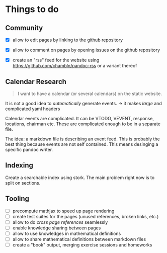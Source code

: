 # Things to do

## Community

- [x] allow to edit pages by linking to the github repository
- [x] allow to comment on pages by opening issues on the github repository
- [x] create an "rss" feed for the website using
  <https://github.com/chambln/pandoc-rss> or a variant thereof
  

## Calendar Research

> I want to have a calendar (or several calendars)
  on the static website.

It is not a good idea to *automatically* generate events.
-> it makes *large* and complicated yaml headers

Calendar events are complicated. It can be VTODO, VEVENT, response, locations,
chairman etc. These are complicated enough to be in a separate file.

The idea: a markdown file is describing an event feed. This is probably the
best thing because events are not self contained. This means desinging a
specific pandoc writer.

## Indexing

Create a searchable index using stork. The main problem right now is to split
on sections.

## Tooling

- [ ] precompute mathjax to speed up page rendering
- [ ] create test suites for the pages (unused references, broken links, etc.)
- [ ] allow to do *cross page references* seamlessly 
- [ ] enable knowledge sharing between pages
- [ ] allow to use knowledges in mathematical definitions
- [ ] allow to share mathematical definitions between markdown files
- [ ] create a "book" output, merging exercise sessions and homeworks
